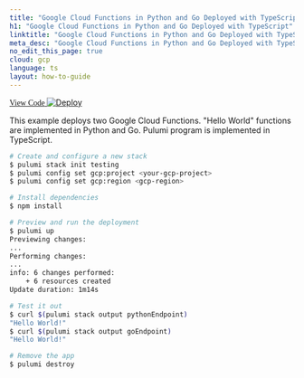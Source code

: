 ```yaml
---
title: "Google Cloud Functions in Python and Go Deployed with TypeScript | TypeScript"
h1: "Google Cloud Functions in Python and Go Deployed with TypeScript"
linktitle: "Google Cloud Functions in Python and Go Deployed with TypeScript"
meta_desc: "Google Cloud Functions in Python and Go Deployed with TypeScript How-to Guide using TypeScript"
no_edit_this_page: true
cloud: gcp
language: ts
layout: how-to-guide
---
```


<!-- WARNING: this page was generated by a tool. Do not edit it by hand. -->
<!-- To change it, please see https://github.com/pulumi/docs/tree/master/tools/mktutorial. -->

<p class="mb-4 flex">
    <a class="flex flex-wrap items-center rounded-md text-lg text-white bg-blue-600 border-2 border-blue-600 px-2 mr-2 whitespace-no-wrap hover:text-white" style="height: 45px; font-family: 'Gilroy'; " href="https://github.com/pulumi/examples/tree/master/gcp-ts-serverless-raw" target="_blank">
        <span><i class="fab fa-github pr-2"></i> View Code</span>
    </a>
    <a href="https://app.pulumi.com/new?template=https://github.com/pulumi/examples/blob/master/gcp-ts-serverless-raw/README.md" target="_blank">
        <img src="https://get.pulumi.com/new/button.svg" alt="Deploy">
    </a>
</p>


This example deploys two Google Cloud Functions. "Hello World" functions are implemented in Python and Go. Pulumi program is implemented in TypeScript.

```bash
# Create and configure a new stack
$ pulumi stack init testing
$ pulumi config set gcp:project <your-gcp-project>
$ pulumi config set gcp:region <gcp-region>

# Install dependencies
$ npm install

# Preview and run the deployment
$ pulumi up
Previewing changes:
...
Performing changes:
...
info: 6 changes performed:
    + 6 resources created
Update duration: 1m14s

# Test it out
$ curl $(pulumi stack output pythonEndpoint)
"Hello World!"
$ curl $(pulumi stack output goEndpoint)
"Hello World!"

# Remove the app
$ pulumi destroy
```

